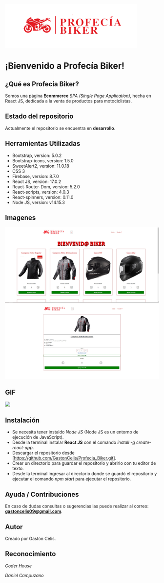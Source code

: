 <img src="src\assets\imagenes\logoprofeciabiker.png"></img>

# ¡Bienvenido a Profecía Biker!

## ¿Qué es Profecía Biker?
Somos una página **Ecommerce** *SPA (Single Page Application)*, hecha en React JS, dedicada a la venta de productos para motociclistas.

## Estado del repositorio
Actualmente el repositorio se encuentra en **desarrollo**.

## Herramientas Utilizadas
- Bootstrap, version: 5.0.2
- Bootstrap-icons, version: 1.5.0
- SweetAlert2, version: 11.0.18
- CSS 3
- Firebase, version: 8.7.0
- React JS, version: 17.0.2
- React-Router-Dom, version: 5.2.0
- React-scripts, version: 4.0.3
- React-spinners, version: 0.11.0
- Node JS, version: v14.15.3


## Imagenes
<img src="src\assets\imagenes\capturaProfecia1.jpg"></img>
<img src="src\assets\imagenes\capturaProfecia2.jpg"></img>

## GIF
<img src="src\assets\videos\navegacionProfeciaBiker.gif"></img>

## Instalación
* Se necesita tener instaldo *Node JS* (Node JS es un entorno de ejecución de JavaScript).
* Desde la terminal instalar **React JS** con el comando *install -g create-react-app*.
* Descargar el repositorio desde [https://github.com/GastonCelis/Profecia_Biker.git].
* Crear un directorio para guardar el repositorio y abrirlo con tu editor de texto.
* Desde la terminal ingresar al directorio donde se guardó el repositorio y ejecutar el comando *npm start* para ejecutar el repositorio.

## Ayuda / Contribuciones
En caso de dudas consultas o sugerencias las puede realizar al correo: **gastoncelis09@gmail.com**.

## Autor
Creado por Gastón Celis.

## Reconocimiento
*Coder House*

*Daniel Campuzano*
